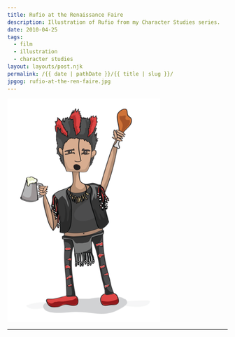 ```yaml
---
title: Rufio at the Renaissance Faire
description: Illustration of Rufio from my Character Studies series.
date: 2010-04-25
tags: 
  - film
  - illustration
  - character studies
layout: layouts/post.njk
permalink: /{{ date | pathDate }}/{{ title | slug }}/
jpgog: rufio-at-the-ren-faire.jpg
---
```


<p class="center">
  <img src="/img/rufio-at-the-ren-faire.png" alt="illustration of Rufio eating a turkey leg and drinking a beer" style="max-width: 350px" />
</p>

---
